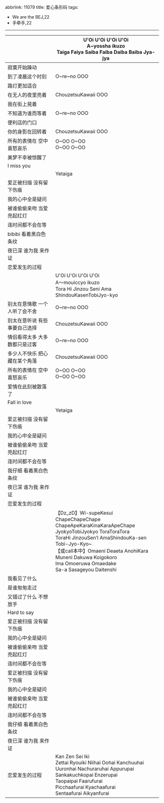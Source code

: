 abbrlink: 11079
title: 爱心条形码
tags:
  - We are the BEJ,22
  - 手牵手,22
---
|      |U'Oi U'Oi U'Oi U'Oi<br>A~yossha ikuzo<br>Taiga Faiya Saiba Faiba Daiba Baiba Jya-jya|
|--|--|
|寂寞开始躁动|      |
|到了凌晨这个时刻|O~re~no OOO|
|路灯更加适合|      |
|在无人的夜里亮着|ChouzetsuKawaii OOO|
|我在街上晃着|      |
|不知道为谁而等着|O~re~no OOO|
|便利店的门口|      |
|你的身影在回转着|ChouzetsuKawaii OOO|
|所有的表情在 空中喜怒哀乐|O~OO O~OO<br>O~OO O~OO|
|美梦不幸被惊醒了|      |
|I miss you|      |
|      |Yetaiga|
|爱正被扫描 没有留下伤痕|      |
|我的心中全是疑问|      |
|被谁偷偷亲吻 当爱亮起红灯|      |
|连时间都不会在等|      |
|bibibi 看着黑白色条纹|      |
|夜已深 谁为我 来作证|      |
|恋爱发生的过程|      |
|      |U'Oi U'Oi U'Oi U'Oi<br>A～mouiccyo ikuzo<br>Tora Hi Jinzou Seni Ama ShindouKasenTobiJyo-kyo|
|别太在意情歌 一个人听了会不舍|O~re~no OOO|
|别太在意听说 有些事要自己选择|ChouzetsuKawaii OOO|
|情侣看得太多 大多数都只是过客|O~re~no OOO|
|多少人不快乐 把心藏在某个角落|ChouzetsuKawaii OOO|
|所有的表情在 空中喜怒哀乐|O~OO O~OO<br>O~OO O~OO|
|爱情在此刻被散落了|      |
|Fall in love|      |
|      |Yetaiga|
|爱正被扫描 没有留下伤痕|      |
|我的心中全是疑问|      |
|被谁偷偷亲吻 当爱亮起红灯|      |
|连时间都不会在等|      |
|我仔细 看着黑白色条纹|      |
|夜已深 谁为我 来作证|      |
|恋爱发生的过程|      |
|      |【Dz_zD】Wi-supeKesui ChapeChapeChape<br>ChapeApeKaraKinaKaraApeChape<br>JyokyoTobiJyokyo ToraToraTora<br>ToraHi JinzouSen’I AmaShindouKa-sen<br>Tobi-Jyo-Kyo~<br>【或call本中】Omaeni Deaeta AnohiKara<br>Muneni Dakuwa Koigokoro<br>Ima Omoeruwa Omaedake<br>Sa-a Sasageyou Daitenshi|
|我看见了什么|      |
|是谁匆匆走过|      |
|又错过了什么 不想放手|      |
|Hard to say|      |
|爱正被扫描 没有留下伤痕|      |
|我的心中全是疑问|      |
|被谁偷偷亲吻 当爱亮起红灯|      |
|连时间都不会在等|      |
|爱正被扫描 没有留下伤痕|      |
|我的心中全是疑问|      |
|被谁偷偷亲吻 当爱亮起红灯|      |
|连时间都不会在等|      |
|我仔细 看着黑白色条纹|      |
|夜已深 谁为我 来作证|      |
|恋爱发生的过程|Kan Zen Sei Iki<br>Zettai Ryouiki Niihai Oohai Kanchuuhai<br>Uuronhai Nachuraruhai Appurupai<br>Sankakuchkopai Enzerupai<br>Taopaipai Faarufurai<br>Picchaafurai Kyachaafurai<br>Sentaafurai Aikyanfurai|